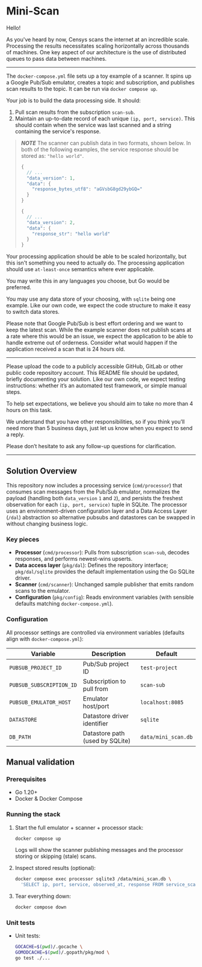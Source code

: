 # Mini-Scan

Hello!

As you've heard by now, Censys scans the internet at an incredible scale. Processing the results necessitates scaling horizontally across thousands of machines. One key aspect of our architecture is the use of distributed queues to pass data between machines.

---

The `docker-compose.yml` file sets up a toy example of a scanner. It spins up a Google Pub/Sub emulator, creates a topic and subscription, and publishes scan results to the topic. It can be run via `docker compose up`.

Your job is to build the data processing side. It should:

1. Pull scan results from the subscription `scan-sub`.
2. Maintain an up-to-date record of each unique `(ip, port, service)`. This should contain when the service was last scanned and a string containing the service's response.

> **_NOTE_**
> The scanner can publish data in two formats, shown below. In both of the following examples, the service response should be stored as: `"hello world"`.
>
> ```javascript
> {
>   // ...
>   "data_version": 1,
>   "data": {
>     "response_bytes_utf8": "aGVsbG8gd29ybGQ="
>   }
> }
>
> {
>   // ...
>   "data_version": 2,
>   "data": {
>     "response_str": "hello world"
>   }
> }
> ```

Your processing application should be able to be scaled horizontally, but this isn't something you need to actually do. The processing application should use `at-least-once` semantics where ever applicable.

You may write this in any languages you choose, but Go would be preferred.

You may use any data store of your choosing, with `sqlite` being one example. Like our own code, we expect the code structure to make it easy to switch data stores.

Please note that Google Pub/Sub is best effort ordering and we want to keep the latest scan. While the example scanner does not publish scans at a rate where this would be an issue, we expect the application to be able to handle extreme out of orderness. Consider what would happen if the application received a scan that is 24 hours old.

---

Please upload the code to a publicly accessible GitHub, GitLab or other public code repository account. This README file should be updated, briefly documenting your solution. Like our own code, we expect testing instructions: whether it’s an automated test framework, or simple manual steps.

To help set expectations, we believe you should aim to take no more than 4 hours on this task.

We understand that you have other responsibilities, so if you think you’ll need more than 5 business days, just let us know when you expect to send a reply.

Please don’t hesitate to ask any follow-up questions for clarification.

---

## Solution Overview

This repository now includes a processing service (`cmd/processor`) that consumes scan messages from the Pub/Sub emulator, normalizes the payload (handling both `data_version` `1` and `2`), and persists the freshest observation for each `(ip, port, service)` tuple in SQLite. The processor uses an environment-driven configuration layer and a Data Access Layer (`/dal`) abstraction so alternative pubsubs and datastores can be swapped in without changing business logic.

### Key pieces
- **Processor** (`cmd/processor`): Pulls from subscription `scan-sub`, decodes responses, and performs newest-wins upserts.
- **Data access layer** (`pkg/dal`): Defines the repository interface; `pkg/dal/sqlite` provides the default implementation using the Go SQLite driver.
- **Scanner** (`cmd/scanner`): Unchanged sample publisher that emits random scans to the emulator.
- **Configuration** (`pkg/config`): Reads environment variables (with sensible defaults matching `docker-compose.yml`).

### Configuration
All processor settings are controlled via environment variables (defaults align with `docker-compose.yml`):

| Variable | Description | Default |
| --- | --- | --- |
| `PUBSUB_PROJECT_ID` | Pub/Sub project ID | `test-project` |
| `PUBSUB_SUBSCRIPTION_ID` | Subscription to pull from | `scan-sub` |
| `PUBSUB_EMULATOR_HOST` | Emulator host/port | `localhost:8085` |
| `DATASTORE` | Datastore driver identifier | `sqlite` |
| `DB_PATH` | Datastore path (used by SQLite) | `data/mini_scan.db` |


## Manual validation

### Prerequisites
- Go 1.20+
- Docker & Docker Compose

### Running the stack

1. Start the full emulator + scanner + processor stack:
   ```sh
   docker compose up
   ```
   Logs will show the scanner publishing messages and the processor storing or skipping (stale) scans.

2. Inspect stored results (optional):
   ```sh
   docker compose exec processor sqlite3 /data/mini_scan.db \
     'SELECT ip, port, service, observed_at, response FROM service_scans LIMIT 5;'
   ```

3. Tear everything down:
   ```sh
   docker compose down
   ```

### Unit tests

- Unit tests:
  ```sh
  GOCACHE=$(pwd)/.gocache \
  GOMODCACHE=$(pwd)/.gopath/pkg/mod \
  go test ./...
  ```